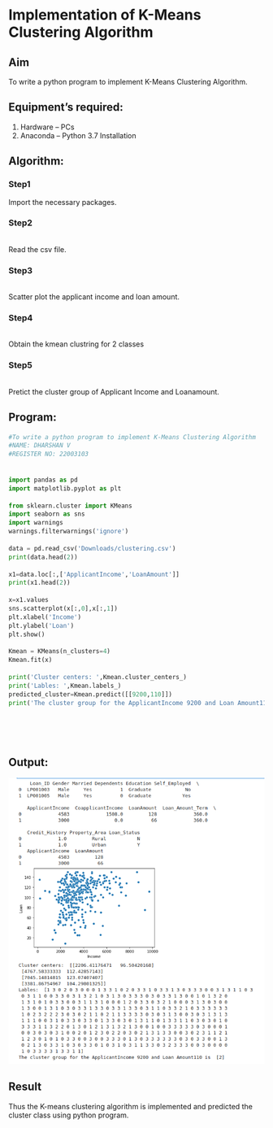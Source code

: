 # Implementation of K-Means Clustering Algorithm
## Aim
To write a python program to implement K-Means Clustering Algorithm.
## Equipment’s required:
1.	Hardware – PCs
2.	Anaconda – Python 3.7 Installation

## Algorithm:
### Step1
Import the necessary packages.

### Step2
<br>Read the csv file.

### Step3
<br>Scatter plot the applicant income and loan amount.

### Step4
<br>Obtain the kmean clustring for 2 classes

### Step5
<br>Pretict the cluster group of Applicant Income and Loanamount.

## Program:
```python
#To write a python program to implement K-Means Clustering Algorithm
#NAME: DHARSHAN V
#REGISTER NO: 22003103


import pandas as pd
import matplotlib.pyplot as plt

from sklearn.cluster import KMeans
import seaborn as sns
import warnings
warnings.filterwarnings('ignore')

data = pd.read_csv('Downloads/clustering.csv')
print(data.head(2))

x1=data.loc[:,['ApplicantIncome','LoanAmount']]
print(x1.head(2))

x=x1.values
sns.scatterplot(x[:,0],x[:,1])
plt.xlabel('Income')
plt.ylabel('Loan')
plt.show()

Kmean = KMeans(n_clusters=4)
Kmean.fit(x)

print('Cluster centers: ',Kmean.cluster_centers_)
print('Lables: ',Kmean.labels_)
predicted_cluster=Kmean.predict([[9200,110]])
print('The cluster group for the ApplicantIncome 9200 and Loan Amount110 is ',predicted_cluster)






```
## Output:

![output](/clusteringCSV.png)

## Result
Thus the K-means clustering algorithm is implemented and predicted the cluster class using python program.
